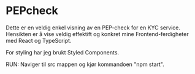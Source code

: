 # PEPcheck


Dette er en veldig enkel visning av en PEP-check for en KYC service.
Hensikten er å vise veldig effektift og konkret mine Frontend-ferdigheter med React og TypeScript.

For styling har jeg brukt Styled Components.


RUN:
Naviger til src mappen og kjør kommandoen "npm start".

